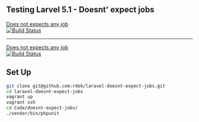 ## Testing Larvel 5.1 - Doesnt' expect jobs
[Does not expects any job](https://github.com/rdok/laravel-doesnt-expect-jobs/blob/doesnt-expect-jobs-fails/tests/DoesntExpectJobsTest.php#L19)  
[![Build Status](https://travis-ci.org/rdok/laravel-doesnt-expect-jobs.svg?branch=master)](https://travis-ci.org/rdok/laravel-doesnt-expect-jobs)  
*** 
[Does not expects any job](https://github.com/rdok/laravel-doesnt-expect-jobs/blob/doesnt-expect-jobs-fails/tests/DoesntExpectJobsTest.php#L19)  
[![Build Status](https://api.travis-ci.org/rdok/laravel-doesnt-expect-jobs.svg?branch=doesnt-expect-jobs-fails)](https://travis-ci.org/rdok/laravel-doesnt-expect-jobs/jobs/229358491)

## Set Up
```bash
git clone git@github.com:rdok/laravel-doesnt-expect-jobs.git
cd laravel-doesnt-expect-jobs
vagrant up
vagrant ssh
cd Code/doesnt-expect-jobs/
./vendor/bin/phpunit 
```
